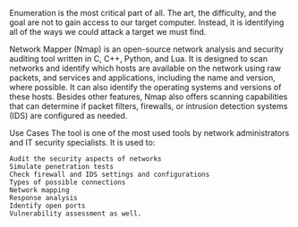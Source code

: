 Enumeration is the most critical part of all. The art, the difficulty, and the goal are not to gain access to our target computer. 
Instead, it is identifying all of the ways we could attack a target we must find.


Network Mapper (Nmap) is an open-source network analysis and security auditing tool written in C, C++, Python, and Lua. It is designed to scan networks and identify which hosts are available on the network using raw packets, and services and applications, including the name and version, where possible. It can also identify the operating systems and versions of these hosts. Besides other features, Nmap also offers scanning capabilities that can determine if packet filters, firewalls, or intrusion detection systems (IDS) are configured as needed.

Use Cases
The tool is one of the most used tools by network administrators and IT security specialists. It is used to:

    Audit the security aspects of networks
    Simulate penetration tests
    Check firewall and IDS settings and configurations
    Types of possible connections
    Network mapping
    Response analysis
    Identify open ports
    Vulnerability assessment as well.

